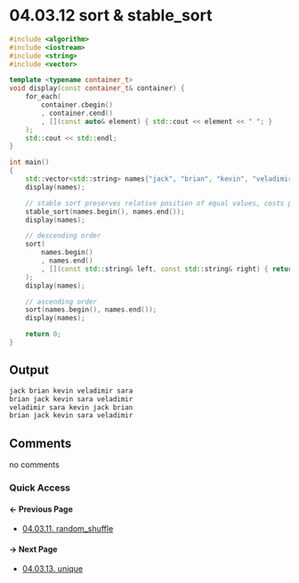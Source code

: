 # 04.03.12 sort & stable_sort

```cxx
#include <algorithm>
#include <iostream>
#include <string>
#include <vector>

template <typename container_t>
void display(const container_t& container) {
    for_each(
        container.cbegin()
        , container.cend()
        , [](const auto& element) { std::cout << element << " "; }
    );
    std::cout << std::endl;
}

int main()
{
    std::vector<std::string> names{"jack", "brian", "kevin", "veladimir", "sara"};
    display(names);

    // stable sort preserves relative position of equal values, costs performance!
    stable_sort(names.begin(), names.end());
    display(names);

    // descending order
    sort(
        names.begin()
        , names.end()
        , [](const std::string& left, const std::string& right) { return (left > right); }
    );
    display(names);

    // ascending order
    sort(names.begin(), names.end());
    display(names);

    return 0;
}

```

## Output

```txt
jack brian kevin veladimir sara 
brian jack kevin sara veladimir 
veladimir sara kevin jack brian 
brian jack kevin sara veladimir 
```

## Comments

no comments

### Quick Access

<div class="previous_page pagination">

#### &#8592; Previous Page

* [04.03.11. random_shuffle](./../../04.more_stl/03.algorithms/11.shuffle.md)

</div>
<div class="next_page pagination">

#### &#8594; Next Page

* [04.03.13. unique](./../../04.more_stl/03.algorithms/13.unique.md)

</div>
